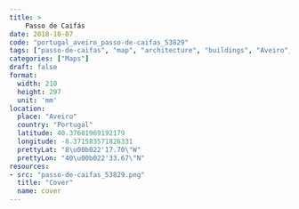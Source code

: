 ```yaml
---
title: > 
    Passo de Caifás
date: 2018-10-07
code: "portugal_aveiro_passo-de-caifas_53829"
tags: ["passo-de-caifas", "map", "architecture", "buildings", "Aveiro", "Portugal"]
categories: ["Maps"]
draft: false
format:
  width: 210
  height: 297
  unit: 'mm'
location:
  place: "Aveiro"
  country: "Portugal"
  latitude: 40.37601969192179
  longitude: -8.371583571826331
  prettyLat: "8\u00b022'17.70\"W"
  prettyLon: "40\u00b022'33.67\"N"
resources:
- src: "passo-de-caifas_53829.png"
  title: "Cover"
  name: cover
---
```

